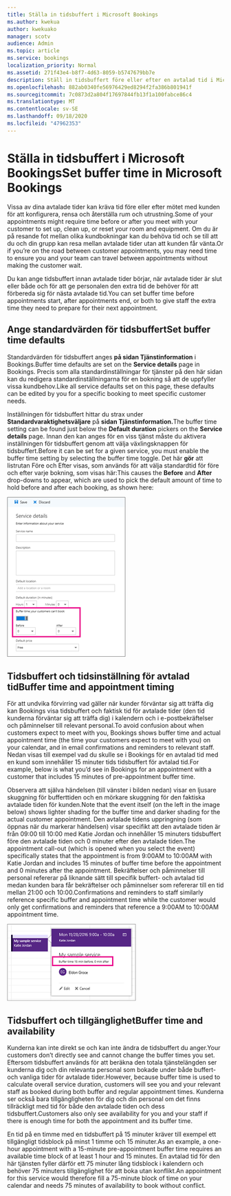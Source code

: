 ```yaml
---
title: Ställa in tidsbuffert i Microsoft Bookings
ms.author: kwekua
author: kwekuako
manager: scotv
audience: Admin
ms.topic: article
ms.service: bookings
localization_priority: Normal
ms.assetid: 271f43e4-b8f7-4d63-8059-b5747679bb7e
description: Ställ in tidsbuffert före eller efter en avtalad tid i Microsoft Bookings så att det går att rensa eller återställa utrustning.
ms.openlocfilehash: 882ab0340fe56976429ed8294f2fa386b801941f
ms.sourcegitcommit: 7c0873d2a804f17697844fb13f1a100fabce86c4
ms.translationtype: MT
ms.contentlocale: sv-SE
ms.lasthandoff: 09/18/2020
ms.locfileid: "47962353"
---
```

# <a name="set-buffer-time-in-microsoft-bookings"></a><span data-ttu-id="4b4f5-103">Ställa in tidsbuffert i Microsoft Bookings</span><span class="sxs-lookup"><span data-stu-id="4b4f5-103">Set buffer time in Microsoft Bookings</span></span>

<span data-ttu-id="4b4f5-104">Vissa av dina avtalade tider kan kräva tid före eller efter mötet med kunden för att konfigurera, rensa och återställa rum och utrustning.</span><span class="sxs-lookup"><span data-stu-id="4b4f5-104">Some of your appointments might require time before or after you meet with your customer to set up, clean up, or reset your room and equipment.</span></span> <span data-ttu-id="4b4f5-105">Om du är på resande fot mellan olika kundbokningar kan du behöva tid och se till att du och din grupp kan resa mellan avtalade tider utan att kunden får vänta.</span><span class="sxs-lookup"><span data-stu-id="4b4f5-105">Or if you’re on the road between customer appointments, you may need time to ensure you and your team can travel between appointments without making the customer wait.</span></span>

<span data-ttu-id="4b4f5-106">Du kan ange tidsbuffert innan avtalade tider börjar, när avtalade tider är slut eller både och för att ge personalen den extra tid de behöver för att förbereda sig för nästa avtalade tid.</span><span class="sxs-lookup"><span data-stu-id="4b4f5-106">You can set buffer time before appointments start, after appointments end, or both to give staff the extra time they need to prepare for their next appointment.</span></span>

## <a name="set-buffer-time-defaults"></a><span data-ttu-id="4b4f5-107">Ange standardvärden för tidsbuffert</span><span class="sxs-lookup"><span data-stu-id="4b4f5-107">Set buffer time defaults</span></span>

<span data-ttu-id="4b4f5-108">Standardvärden för tidsbuffert anges **på sidan Tjänstinformation** i Bookings.</span><span class="sxs-lookup"><span data-stu-id="4b4f5-108">Buffer time defaults are set on the **Service details** page in Bookings.</span></span> <span data-ttu-id="4b4f5-109">Precis som alla standardinställningar för tjänster på den här sidan kan du redigera standardinställningarna för en bokning så att de uppfyller vissa kundbehov.</span><span class="sxs-lookup"><span data-stu-id="4b4f5-109">Like all service defaults set on this page, these defaults can be edited by you for a specific booking to meet specific customer needs.</span></span>

<span data-ttu-id="4b4f5-110">Inställningen för tidsbuffert hittar du strax under **Standardvaraktighetsväljare** på **sidan Tjänstinformation.**</span><span class="sxs-lookup"><span data-stu-id="4b4f5-110">The buffer time setting can be found just below the **Default duration** pickers on the **Service details** page.</span></span> <span data-ttu-id="4b4f5-111">Innan den kan anges för en viss tjänst måste du aktivera inställningen för tidsbuffert genom att välja växlingsknappen för tidsbuffert.</span><span class="sxs-lookup"><span data-stu-id="4b4f5-111">Before it can be set for a given service, you must enable the buffer time setting by selecting the buffer time toggle.</span></span> <span data-ttu-id="4b4f5-112">Det här **gör**  att listrutan Före och Efter visas, som används för att välja standardtid för före och efter varje bokning, som visas här:</span><span class="sxs-lookup"><span data-stu-id="4b4f5-112">This causes the **Before** and **After** drop-downs to appear, which are used to pick the default amount of time to hold before and after each booking, as shown here:</span></span>

   ![Bild på Bookings med tidsbuffert aktiverad](../media/bookings-buffertime.png)

## <a name="buffer-time-and-appointment-timing"></a><span data-ttu-id="4b4f5-114">Tidsbuffert och tidsinställning för avtalad tid</span><span class="sxs-lookup"><span data-stu-id="4b4f5-114">Buffer time and appointment timing</span></span>

<span data-ttu-id="4b4f5-115">För att undvika förvirring vad gäller när kunder förväntar sig att träffa dig kan Bookings visa tidsbuffert och faktisk tid för avtalade tider (den tid kunderna förväntar sig att träffa dig) i kalendern och i e-postbekräftelser och påminnelser till relevant personal.</span><span class="sxs-lookup"><span data-stu-id="4b4f5-115">To avoid confusion about when customers expect to meet with you, Bookings shows buffer time and actual appointment time (the time your customers expect to meet with you) on your calendar, and in email confirmations and reminders to relevant staff.</span></span> <span data-ttu-id="4b4f5-116">Nedan visas till exempel vad du skulle se i Bookings för en avtalad tid med en kund som innehåller 15 minuter tids tidsbuffert för avtalad tid.</span><span class="sxs-lookup"><span data-stu-id="4b4f5-116">For example, below is what you’d see in Bookings for an appointment with a customer that includes 15 minutes of pre-appointment buffer time.</span></span>

<span data-ttu-id="4b4f5-117">Observera att själva händelsen (till vänster i bilden nedan) visar en ljusare skuggning för bufferttiden och en mörkare skuggning för den faktiska avtalade tiden för kunden.</span><span class="sxs-lookup"><span data-stu-id="4b4f5-117">Note that the event itself (on the left in the image below) shows lighter shading for the buffer time and darker shading for the actual customer appointment.</span></span> <span data-ttu-id="4b4f5-118">Den avtalade tidens uppringning (som öppnas när du markerar händelsen) visar specifikt att den avtalade tiden är från 09:00 till 10:00 med Katie Jordan och innehåller 15 minuters tidsbuffert före den avtalade tiden och 0 minuter efter den avtalade tiden.</span><span class="sxs-lookup"><span data-stu-id="4b4f5-118">The appointment call-out (which is opened when you select the event) specifically states that the appointment is from 9:00AM to 10:00AM with Katie Jordan and includes 15 minutes of buffer time before the appointment and 0 minutes after the appointment.</span></span> <span data-ttu-id="4b4f5-119">Bekräftelser och påminnelser till personal refererar på liknande sätt till specifik buffert- och avtalad tid medan kunden bara får bekräftelser och påminnelser som refererar till en tid mellan 21:00 och 10:00.</span><span class="sxs-lookup"><span data-stu-id="4b4f5-119">Confirmations and reminders to staff similarly reference specific buffer and appointment time while the customer would only get confirmations and reminders that reference a 9:00AM to 10:00AM appointment time.</span></span>

   ![Bild på utringning av avtalad tid i Bookings med tidsbuffert](../media/bookings-buffertime-callout.png)

## <a name="buffer-time-and-availability"></a><span data-ttu-id="4b4f5-121">Tidsbuffert och tillgänglighet</span><span class="sxs-lookup"><span data-stu-id="4b4f5-121">Buffer time and availability</span></span>

<span data-ttu-id="4b4f5-122">Kunderna kan inte direkt se och kan inte ändra de tidsbuffert du anger.</span><span class="sxs-lookup"><span data-stu-id="4b4f5-122">Your customers don’t directly see and cannot change the buffer times you set.</span></span> <span data-ttu-id="4b4f5-123">Eftersom tidsbuffert används för att beräkna den totala tjänstelängden ser kunderna dig och din relevanta personal som bokade under både buffert- och vanliga tider för avtalade tider.</span><span class="sxs-lookup"><span data-stu-id="4b4f5-123">However, because buffer time is used to calculate overall service duration, customers will see you and your relevant staff as booked during both buffer and regular appointment times.</span></span> <span data-ttu-id="4b4f5-124">Kunderna ser också bara tillgängligheten för dig och din personal om det finns tillräckligt med tid för både den avtalade tiden och dess tidsbuffert.</span><span class="sxs-lookup"><span data-stu-id="4b4f5-124">Customers also only see availability for you and your staff if there is enough time for both the appointment and its buffer time.</span></span>

<span data-ttu-id="4b4f5-125">En tid på en timme med en tidsbuffert på 15 minuter kräver till exempel ett tillgängligt tidsblock på minst 1 timme och 15 minuter.</span><span class="sxs-lookup"><span data-stu-id="4b4f5-125">As an example, a one-hour appointment with a 15-minute pre-appointment buffer time requires an available time block of at least 1 hour and 15 minutes.</span></span> <span data-ttu-id="4b4f5-126">En avtalad tid för den här tjänsten fyller därför ett 75 minuter lång tidsblock i kalendern och behöver 75 minuters tillgänglighet för att boka utan konflikt.</span><span class="sxs-lookup"><span data-stu-id="4b4f5-126">An appointment for this service would therefore fill a 75-minute block of time on your calendar and needs 75 minutes of availability to book without conflict.</span></span>
